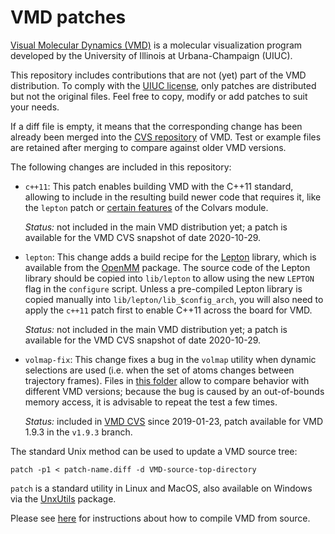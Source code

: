 # VMD patches

[Visual Molecular Dynamics (VMD)](http://www.ks.uiuc.edu/Research/vmd) is a molecular visualization program developed by the University of Illinois at Urbana-Champaign (UIUC).

This repository includes contributions that are not (yet) part of the VMD distribution.  To comply with the [UIUC license](http://www.ks.uiuc.edu/Research/vmd/current/LICENSE.html), only patches are distributed but not the original files.  Feel free to copy, modify or add patches to suit your needs.

If a diff file is empty, it means that the corresponding change has been already been merged into the [CVS repository](https://www.ks.uiuc.edu/Research/vmd/doxygen/cvsget.html) of VMD.  Test or example files are retained after merging to compare against older VMD versions.

The following changes are included in this repository:


- `c++11`: This patch enables building VMD with the C++11 standard, allowing to include in the resulting build newer code that requires it, like the `lepton` patch or [certain features](https://colvars.github.io/README-c++11.html) of the Colvars module.

  _Status:_ not included in the main VMD distribution yet; a patch is available for the VMD CVS snapshot of date 2020-10-29.


- `lepton`: This change adds a build recipe for the [Lepton](https://simtk.org/projects/lepton) library, which is available from the [OpenMM](https://github.com/openmm/openmm) package.  The source code of the Lepton library should be copied into `lib/lepton` to allow using the new `LEPTON` flag in the `configure` script.  Unless a pre-compiled Lepton library is copied manually into `lib/lepton/lib_$config_arch`, you will also need to apply the `c++11` patch first to enable C++11 across the board for VMD.

  _Status:_ not included in the main VMD distribution yet; a patch is available for the VMD CVS snapshot of date 2020-10-29.


- `volmap-fix`: This change fixes a bug in the `volmap` utility when dynamic selections are used (i.e. when the set of atoms changes between trajectory frames).  Files in [this folder](volmap-fix/test) allow to compare behavior with different VMD versions; because the bug is caused by an out-of-bounds memory access, it is advisable to repeat the test a few times.

  _Status:_ included in [VMD CVS](https://www.ks.uiuc.edu/Research/vmd/doxygen/cvsget.html) since 2019-01-23, patch available for VMD 1.9.3 in the `v1.9.3` branch.

The standard Unix method can be used to update a VMD source tree:
```
patch -p1 < patch-name.diff -d VMD-source-top-directory
```
`patch` is a standard utility in Linux and MacOS, also available on Windows via the [UnxUtils](https://sourceforge.net/projects/unxutils/) package.

Please see [here](http://www.ks.uiuc.edu/Research/vmd/doxygen/compiling.html#compiling) for instructions about how to compile VMD from source.
